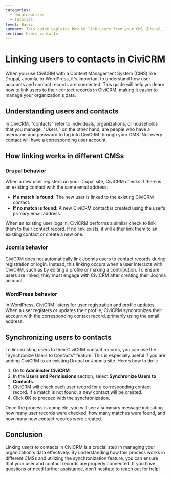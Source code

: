 ```yaml
---
categories:
  - Uncategorized
  - Tutorial
level: Basic
summary: This guide explains how to link users from your CMS (Drupal, Joomla, or WordPress) to their corresponding contact records in CiviCRM.
section: Users contacts
---
```


# Linking users to contacts in CiviCRM

When you use CiviCRM with a Content Management System (CMS) like Drupal, Joomla, or WordPress, it's important to understand how user accounts and contact records are connected. This guide will help you learn how to link users to their contact records in CiviCRM, making it easier to manage your organization's data.

## Understanding users and contacts

In CiviCRM, "contacts" refer to individuals, organizations, or households that you manage. "Users," on the other hand, are people who have a username and password to log into CiviCRM through your CMS. Not every contact will have a corresponding user account.

## How linking works in different CMSs

### Drupal behavior

When a new user registers on your Drupal site, CiviCRM checks if there is an existing contact with the same email address:

- **If a match is found:** The new user is linked to the existing CiviCRM contact.
- **If no match is found:** A new CiviCRM contact is created using the user’s primary email address.

When an existing user logs in, CiviCRM performs a similar check to link them to their contact record. If no link exists, it will either link them to an existing contact or create a new one.

### Joomla behavior

CiviCRM does not automatically link Joomla users to contact records during registration or login. Instead, this linking occurs when a user interacts with CiviCRM, such as by editing a profile or making a contribution. To ensure users are linked, they must engage with CiviCRM after creating their Joomla account.

### WordPress behavior

In WordPress, CiviCRM listens for user registration and profile updates. When a user registers or updates their profile, CiviCRM synchronizes their account with the corresponding contact record, primarily using the email address.

## Synchronizing users to contacts

To link existing users to their CiviCRM contact records, you can use the "Synchronize Users to Contacts" feature. This is especially useful if you are adding CiviCRM to an existing Drupal or Joomla site. Here’s how to do it:

1. Go to **Administer CiviCRM**.
2. In the **Users and Permissions** section, select **Synchronize Users to Contacts**.
3. CiviCRM will check each user record for a corresponding contact record. If a match is not found, a new contact will be created.
4. Click **OK** to proceed with the synchronization.

Once the process is complete, you will see a summary message indicating how many user records were checked, how many matches were found, and how many new contact records were created.

## Conclusion

Linking users to contacts in CiviCRM is a crucial step in managing your organization's data effectively. By understanding how this process works in different CMSs and utilizing the synchronization feature, you can ensure that your user and contact records are properly connected. If you have questions or need further assistance, don’t hesitate to reach out for help!
